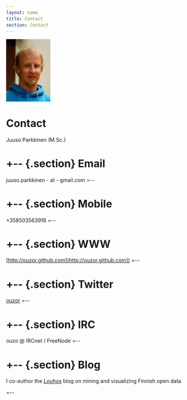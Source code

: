 ```yaml
---
layout: name
title: Contact
section: Contact
---
```


<img class='inset right' src='images/juuso.jpg' title='Juuso Parkkinen' alt='Photo' width='120px' />

Contact
=======

Juuso Parkkinen (M.Sc.)

+--	{.section}
Email
========
juuso.parkkinen - at - gmail.com
=--

+--	{.section}
Mobile 
========
+358503563916
=--

+--	{.section}
WWW
========
[http://ouzor.github.com](http://ouzor.github.com])
=--

+--	{.section}
Twitter
=======
[ouzor](http://twitter.com/ouzor)
=--

+--	{.section}
IRC
========
ouzo @ IRCnet / FreeNode
=--

+--	{.section}
Blog
========

I co-author the _[Louhos](http://louhos.wordpress.com)_ blog on mining and visualizing Finnish open data

=--
